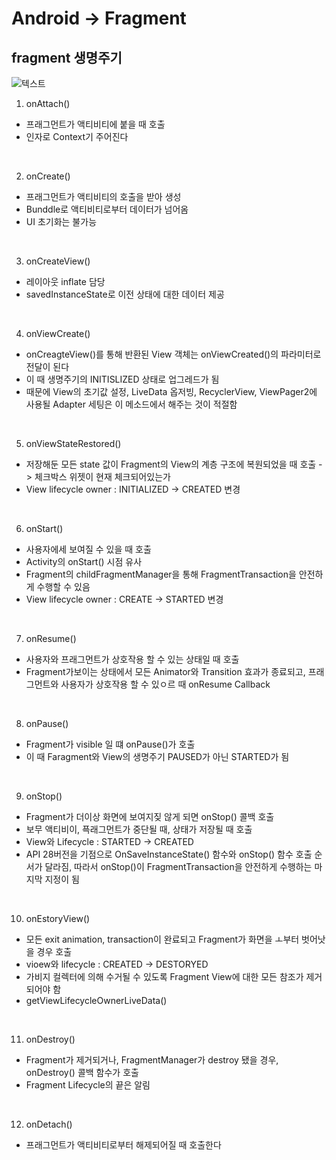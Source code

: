 # Android -> Fragment

## fragment 생명주기

![텍스트](https://velog.velcdn.com/images%2Fevergreen_tree%2Fpost%2Fcc753569-a1c8-44c6-ab88-67dc9152a243%2Fimage.png)

1. onAttach()

* 프래그먼트가 액티비티에 붙을 때 호출
* 인자로 Context기 주어진다

<br>

2. onCreate()

* 프래그먼트가 액티비티의 호출을 받아 생성
* Bunddle로 액티비티로부터 데이터가 넘어옴
* UI 초기화는 불가능

<br>

3. onCreateView()

* 레이아웃 inflate 담당
* savedInstanceState로 이전 상태에 대한 데이터 제공

<br>

4. onViewCreate()

* onCreagteView()를 통해 반환된 View 객체는 onViewCreated()의 파라미터로 전달이 된다
* 이 때 생명주기의 INITISLIZED 상태로 업그레드가 됨
* 때문에 View의 초기값 설정, LiveData 옵저빙, RecyclerView, ViewPager2에 사용될 Adapter 세팅은 이 메소드에서 해주는 것이 적절함

<br>

5. onViewStateRestored()

* 저장해둔 모든 state 값이 Fragment의 View의 계층 구조에 복원되었을 때 호출 -> 체크박스 위젯이 현재 체크되어있는가
* View lifecycle owner : INITIALIZED -> CREATED 변경

<br>

6. onStart()

* 사용자에세 보여질 수 있을 때 호출
* Activity의 onStart() 시점 유사
* Fragment의 childFragmentManager을 통해 FragmentTransaction을 안전하게 수행할 수 있음
* View lifecycle owner : CREATE -> STARTED 변경

<br>

7. onResume()

* 사용자와 프래그먼트가 상호작용 할 수 있는 상태일 때 호출
* Fragment가보이는 상태에서 모든 Animator와 Transition 효과가 종료되고, 프래그먼트와 사용자가 상호작용 할 수 있ㅇ르 때 onResume Callback

<br>

8. onPause()

* Fragment가 visible 일 떄 onPause()가 호출
* 이 때 Faragment와 View의 생명주기 PAUSED가 아닌 STARTED가 됨

<br>

9. onStop()

* Fragment가 더이상 화면에 보여지짖 않게 되면 onStop() 콜백 호출
* 보무 액티비이, 픅래그먼트가 중단될 때, 상태가 저장될 때 호출
* View와 Lifecycle : STARTED -> CREATED
* API 28버전을 기점으로 OnSaveInstanceState() 함수와 onStop() 함수 호출 순서가 달라짐, 따라서 onStop()이 FragmentTransaction을 안전하게 수행하는 마지막 지정이 됨

<br>

10. onEstoryView()

* 모든 exit animation, transaction이 완료되고 Fragment가 화면을 ㅗ부터 벗어낫을 경우 호출
* vioew와 lifecycle : CREATED -> DESTORYED
* 가비지 컬렉터에 의해 수거될 수 있도록 Fragment View에 대한 모든 참조가 제거되어야 함
* getViewLifecycleOwnerLiveData()

<br>

11. onDestroy()

* Fragment가 제거되거나, FragmentManager가 destroy 됐을 경우, onDestroy() 콜백 함수가 호출
* Fragment Lifecycle의 끝은 알림

<br>

12. onDetach()

* 프래그먼트가 액티비티로부터 해제되어질 때 호출한다
